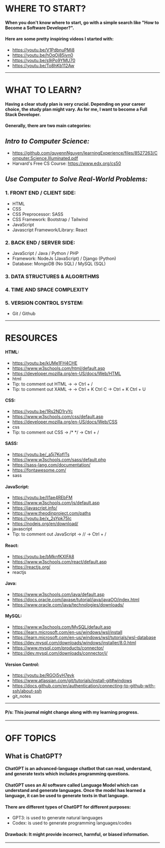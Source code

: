 # WHERE TO START?

#### When you don't know where to start, go with a simple search like "How to Become a Software Developer?".
#### Here are some pretty inspiring videos I started with:
* https://youtu.be/V1PdbnuPMi8
* https://youtu.be/hOqOj85jvn0
* https://youtu.be/s9iPo9YMU70
* https://youtu.be/To8hKb112Aw

***

# WHAT TO LEARN?

#### Having a clear study plan is very crucial. Depending on your career choice, the study plan might vary. As for me, I want to become a Full Stack Developer.
#### Generally, there are two main categories:

## _Intro to Computer Science:_
* https://github.com/quyennNguyen/learningExperience/files/8527263/Computer.Science.Illuminated.pdf
* Harvard's Free CS Course: https://www.edx.org/cs50

## _Use Computer to Solve Real-World Problems:_
### 1. FRONT END / CLIENT SIDE:
   * HTML
   * CSS
   * CSS Preprocessor: SASS
   * CSS Framework: Bootstrap / Tailwind
   * JavaScript
   * Javascript Framework/Library: React
### 2. BACK END / SERVER SIDE:
   * JavaScript / Java / Python / PHP
   * Framework: NodeJs (JavaScript) / Django (Python)
   * Database: MongoDB (No SQL) / MySQL (SQL)
### 3. DATA STRUCTURES & ALGORITHMS
### 4. TIME AND SPACE COMPLEXITY
### 5. VERSION CONTROL SYSTEM:
   * Git / Github

***

# RESOURCES

#### HTML:
* https://youtu.be/kUMe1FH4CHE
* https://www.w3schools.com/html/default.asp
* https://developer.mozilla.org/en-US/docs/Web/HTML
* html
* Tip: to comment out HTML -> <!-- --> -> Ctrl + /
* Tip: to comment out XAML -> <!-- --> -> Ctrl + K Ctrl C -> Ctrl + K Ctrl + U
#### CSS:
* https://youtu.be/1Rs2ND1ryYc
* https://www.w3schools.com/css/default.asp
* https://developer.mozilla.org/en-US/docs/Web/CSS
* css
* Tip: to comment out CSS -> /* */ -> Ctrl + /
#### SASS:
* https://youtu.be/_a5j7KoflTs
* https://www.w3schools.com/sass/default.php
* https://sass-lang.com/documentation/
* https://fontawesome.com/
* sass
#### JavaScript:
* https://youtu.be/lI1ae4REbFM
* https://www.w3schools.com/js/default.asp
* https://javascript.info/
* https://www.theodinproject.com/paths
* https://youtu.be/x_2sYpk75Ic
* https://nodejs.org/en/download/
* javascript
* Tip: to comment out JavaScript -> // -> Ctrl + /
#### React:
* https://youtu.be/bMknfKXIFA8
* https://www.w3schools.com/react/default.asp
* https://reactjs.org/
* reactjs
#### Java:
* https://www.w3schools.com/java/default.asp
* https://docs.oracle.com/javase/tutorial/java/javaOO/index.html
* https://www.oracle.com/java/technologies/downloads/
#### MySQL:
* https://www.w3schools.com/MySQL/default.asp
* https://learn.microsoft.com/en-us/windows/wsl/install
* https://learn.microsoft.com/en-us/windows/wsl/tutorials/wsl-database
* https://dev.mysql.com/downloads/windows/installer/8.0.html
* https://www.mysql.com/products/connector/
* https://dev.mysql.com/downloads/connector/j/
#### Version Control:
* https://youtu.be/RGOj5yH7evk
* https://www.atlassian.com/git/tutorials/install-git#windows
* https://docs.github.com/en/authentication/connecting-to-github-with-ssh/about-ssh
* git_notes

***

#### P/s: This journal might change along with my learning progress.

***

# OFF TOPICS

## What is ChatGPT?
#### ChatGPT is an advanced-language chatbot that can read, understand, and generate texts which includes programming questions.
#### ChatGPT uses an AI software called Language Model which can understand and generate languages. Once the model has learned a language, it can be used to generate texts in that language.
#### There are different types of ChatGPT for different purposes:
* GPT3: is used to generate natural languages
* Codex: is used to generate programming languages/codes
#### Drawback: It might provide incorrect, harmful, or biased information.

***
